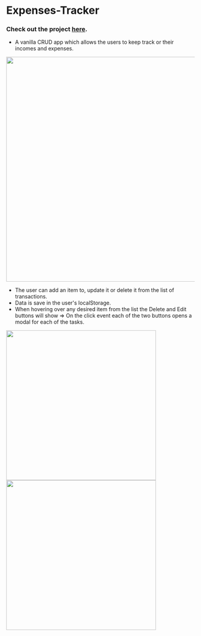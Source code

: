 # Expenses-Tracker

### Check out the project [here](https://inomniaparatus-wd.github.io/Expense-Tracker).

- A vanilla CRUD app which allows the users to keep track or their incomes and expenses.

<img src="https://user-images.githubusercontent.com/78725314/223628930-d80ec2e7-c666-4ac3-993f-898460f35561.jpg" width=600px/>

- The user can add an item to, update it or delete it from the list of transactions.
- Data is save in the user's localStorage.
- When hovering over any desired item from the list the Delete and Edit buttons will show => On the click event each of the two buttons opens a modal for each of the tasks.

<img src="https://user-images.githubusercontent.com/78725314/223633197-58a70a3f-2f87-4f8d-bd04-a0a5e910b102.jpg" width=400px /> <img src="https://user-images.githubusercontent.com/78725314/223629799-b57ea6f4-efa5-41d5-821c-2eb0c981eeba.jpg" width=400px />

